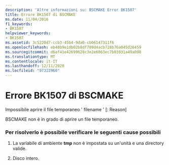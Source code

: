 ```yaml
---
description: 'Altre informazioni su: BSCMAKE Error BK1507'
title: Errore BK1507 di BSCMAKE
ms.date: 11/04/2016
f1_keywords:
- BK1507
helpviewer_keywords:
- BK1507
ms.assetid: 3c5220d7-ccb3-45b4-9da0-cb06147311f6
ms.openlocfilehash: eb48b9e1db02b8df709d4acb728b76a045d26459
ms.sourcegitcommit: d6af41e42699628c3e2e6063ec7b03931a49a098
ms.translationtype: MT
ms.contentlocale: it-IT
ms.lasthandoff: 12/11/2020
ms.locfileid: "97322960"
---
```

# <a name="bscmake-error-bk1507"></a>Errore BK1507 di BSCMAKE

Impossibile aprire il file temporaneo ' filename ' [: Reason]

BSCMAKE non è in grado di aprire un file temporaneo.

### <a name="to-fix-by-checking-the-following-possible-causes"></a>Per risolverlo è possibile verificare le seguenti cause possibili

1. La variabile di ambiente **tmp** non è impostata su un'unità e una directory valide.

1. Disco intero.
